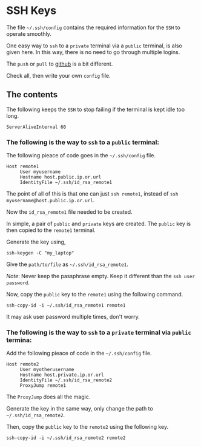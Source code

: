 # SSH Keys

The file `~/.ssh/config` contains the required information for the `SSH` to operate smoothly.

One easy way to `ssh` to a `private` terminal via a `public` terminal, is also given here. In this way, there is no need to go through multiple logins.

The `push` or `pull` to [github](github.com) is a bit different.

Check all, then write your own `config` file.

## The contents

The following keeps the `SSH` to stop failing if the terminal is kept idle too long.
```
ServerAliveInterval 60
```

### The following is the way to `ssh` to a `public` terminal:

The following pieace of code goes in the `~/.ssh/config` file.
```
Host remote1
     User myusername
     Hostname host.public.ip.or.url
     IdentityFile ~/.ssh/id_rsa_remote1
```

The point of all of this is that one can just `ssh remote1`, instead of `ssh myusername@host.public.ip.or.url`.

Now the `id_rsa_remote1` file needed to be created.

In simple, a pair of `public` and `private` keys are created. The `public` key is then copied to the `remote1` terminal.

Generate the key using,
```
ssh-keygen -C "my_laptop"
```
Give the `path/to/file` as `~/.ssh/id_rsa_remote1`.

*Note*: Never keep the passphrase empty. Keep it different than the `ssh user password`.

Now, copy the `public` key to the `remote1` using the following command.
```
ssh-copy-id -i ~/.ssh/id_rsa_remote1 remote1
```
It may ask user password multiple times, don't worry.

### The following is the way to `ssh` to a `private` terminal via `public` termina:

Add the following pieace of code in the `~/.ssh/config` file.
```
Host remote2
     User myotherusername
     Hostname host.private.ip.or.url
     IdentityFile ~/.ssh/id_rsa_remote2
     ProxyJump remote1
```

The `ProxyJump` does all the magic.

Generate the key in the same way, only change the path to `~/.ssh/id_rsa_remote2`.

Then, copy the `public` key to the `remote2` using the following key.
```
ssh-copy-id -i ~/.ssh/id_rsa_remote2 remote2

